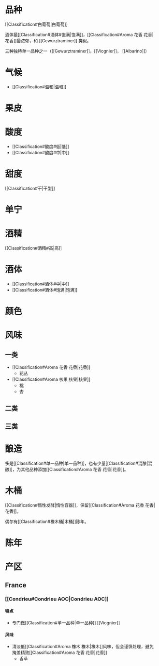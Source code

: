# 品种

[[Classification#白葡萄|白葡萄]]

酒体最[[Classification#酒体#饱满|饱满]]，[[Classification#Aroma 花香 花香|花香]]最浓郁，和 [[Gewurztraminer]] 类似。

三种独特单一品种之一（[[Gewurztraminer]]，[[Viognier]]， [[Albarino]]）

# 气候

- [[Classification#温和|温和]]

# 果皮



# 酸度

- [[Classification#酸度#低|低]]
- [[Classification#酸度#中|中]]

# 甜度

[[Classification#干|干型]]

# 单宁



# 酒精

[[Classification#酒精#高|高]]

# 酒体

- [[Classification#酒体#中|中]]
- [[Classification#酒体#饱满|饱满]]

# 颜色



# 风味

## 一类

- [[Classification#Aroma 花香 花香|花香]]
	- 花丛
- [[Classification#Aroma 核果 核果|核果]]
	- 桃
	- 杏

## 二类



## 三类



# 酿造

多是[[Classification#单一品种|单一品种]]，也有少量[[Classification#混酿|混酿]]，为其他品种添加[[Classification#Aroma 花香 花香|花香]]。

# 木桶

[[Classification#惰性发酵|惰性容器]]，保留[[Classification#Aroma 花香 花香|花香]]。

偶尔有[[Classification#橡木桶|木桶]]陈年。

# 陈年



# 产区

## France

### [[Condrieu#Condrieu AOC|Condrieu AOC]]

#### 特点

- 专门做[[Classification#单一品种|单一品种]] [[Viognier]]

#### 风味

- 清淡低[[Classification#Aroma 橡木 橡木|橡木]]风味，但会谨慎处理，避免掩盖精致[[Classification#Aroma 花香 花香|花香]]
	- 香草

